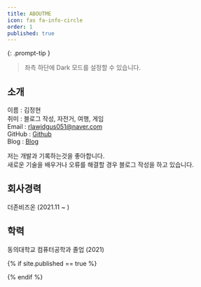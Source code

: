```yaml
---
title: ABOUTME
icon: fas fa-info-circle
order: 1
published: true
---
```


>

{: .prompt-tip }

> 좌측 하단에 Dark 모드를 설정할 수 있습니다.

<!-- > 좌측 하단에 Light, Dark 모드를 설정 할 수 있습니다.
{: .prompt-tip } -->

## 소개

이름 : 김정현  
취미 : 블로그 작성, 자전거, 여행, 게임  
Email : rlawjdgus051@naver.com  
GitHub : [Github](https://github.com/jeonghyun051)  
Blog : [Blog](https://blog.naver.com/rlawjdgus051)

저는 개발과 기록하는것을 좋아합니다.  
새로운 기술을 배우거나 오류를 해결할 경우 블로그 작성을 하고 있습니다.

## 회사경력

더존비즈온 (2021.11 ~ )

## 학력

동의대학교 컴퓨터공학과 졸업 (2021)

{% if site.published == true %}

<!-- ## 사용 기술

> ### Backend
>
> 필요한 기술을 테스트하고 검증할 수 있을 정도의 서버 구현 스킬을 가지고 있습니다.
> 이 외에 인증 권한 관련 스킬을 가지고 있습니다.

- Java, Spring, SpringBoot, JUnit, Batch, Stomp-Websocket
- Security, JWT, OAuth
- MyBatis, JPA
- Gradle, Maven
- messageQ(MQTT), Redis
- Docker
- Nodejs, Node Express

> ### Frontend
>
> 복잡한 사이트가 아닌 경우 대부분의 사이트 프로토타입을 만들 수 있을 정도의 스킬을 가지고 있습니다.

- HTML, CSS, JAVASCRIPT
- React (Hooks,Class)
- Redux, Recoil, React Query
- React-Stomp
- Typescript
- Jest
- NextJs
- echarts, draftjs, fullcalendar
- Styled-Component
- UI Library (antd, bootstrap, material-ui)

> ### AWS

- EC2
- RDS

> ### DB

- MySql / MariaDB / Redis

> ### Tool

- VsCode
- IntelliJ
- Postman
- Mysql Workbench
- Dbeaver
- Sourcetree

> ### Android
>
> 간단한 CRUD, 채팅 등 구현이 가능합니다.

- Java
- Filebase

> ### 기타
>
> 커뮤니케이션 : Notion
> 이슈관리 : Github / Jira / Wiki
> CI/CD : Jenkins
> 디자인 협업 : Zeplin
> 버전관리 : Git / GitLab

## 프로젝트 이력 `[회사명] 미기재 프로젝트는 교육, 토이 프로젝트 입니다.`

[[ 더존비즈온 ] 헬스케어](/posts/healthcare/)

> ![img](/assets/img/project/douzone.jpg){: width="200" .normal}
> 소개 : 차세대 디지털 헬스케어
> 기간 : 2021-11-22 ~ 진행중

<br/>

[채팅 프로그램](/posts/chat/)

> ![img](/assets/img/project/chat/chatlogin.png){: width="200" .normal} &nbsp;&nbsp; ![img](/assets/img/project/chat/chat.png){: width="200" .normal} &nbsp;&nbsp; ![img](/assets/img/project/chat/user.png){: width="200" .normal}
> 소개 : 일반적으로 사용하는 채팅 앱과 유사한 채팅프로그램 입니다.
> 기간 : 2023-01-01 ~ 2023~03~31
> 인원 : 1명

<br/>

[의원근태관리](/posts/douzone/)

> ![img](/assets/img/project/inandout/home.png){: width="200" .normal} &nbsp;&nbsp; ![img](/assets/img/project/inandout/date.png){: width="210" .normal} &nbsp;&nbsp; ![img](/assets/img/project/inandout/mobile.png){: width="150" .normal}
> 소개 : 의료진들의 근태내역, 병원일정, 휴무일 등을 관리하는 의원 근태관리 시스템
> 기간 : 2021-08-15 ~ 2021-10-15
> 인원 : 3명

<br/>

[당근마켓](/posts/deu-daangn/)

> ![img](/assets/img/project/daagn/login.gif){: width="100" .normal} &nbsp;&nbsp; ![img](/assets/img/project/daagn/post.gif){: width="100" .normal} &nbsp;&nbsp; ![img](/assets/img/project/daagn/chat.jpeg){: width="95" .normal}
> 소개 : 당근마켓 모티브로 프로젝트 진행
> 기간 : 2021-02-08 ~ 2021-04-08
> 인원 : 4명

<br/>

[인스타그램](/posts/deu-insta/)

> ![img](/assets/img/project/insta/login.gif){: width="200" .normal}
> ![img](/assets/img/project/insta/my-page.gif){: width="200" .normal}
> ![img](/assets/img/project/insta/profile.gif){: width="200" .normal}
> 소개 : 인스타그램 모티브로 프로젝트 진행
> 기간 : 2021-01-08 ~ 2021-02-08
> 인원 : 1명 -->

{% endif %}
